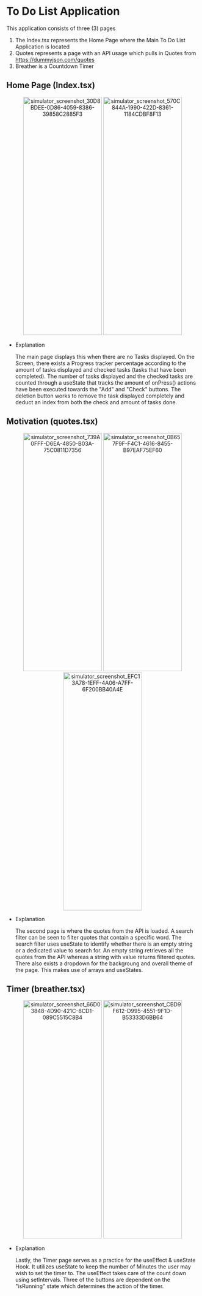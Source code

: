 # To Do List Application
This application consists of three (3) pages
1. The Index.tsx represents the Home Page where the Main To Do List Application is located
2. Quotes represents a page with an API usage which pulls in Quotes from https://dummyjson.com/quotes
3. Breather is a Countdown Timer

## Home Page (Index.tsx)

<div align="center">
    <img width="206" height="622" alt="simulator_screenshot_30D8BDEE-0D86-4059-8386-39858C2885F3" src="https://github.com/user-attachments/assets/c7782bed-d3d1-4bd3-a5a5-170dd23f1aa1" />
    <img width="206" height="622" alt="simulator_screenshot_570C844A-1990-422D-8361-1184CDBF8F13" src="https://github.com/user-attachments/assets/650e7b18-692a-4ba3-9bc5-1404f6d0b4dc" />
</div>

</n>

- Explanation
  
  The main page displays this when there are no Tasks displayed. On the Screen, there exists a Progress tracker percentage according to the amount of tasks             displayed and checked tasks (tasks that have been completed). The number of tasks displayed and the checked tasks are counted through a useState that tracks the           amount of onPress() actions have been executed towards the "Add" and "Check" buttons. The deletion button works to remove the task displayed completely and deduct an      index from both the check and amount of tasks done.


## Motivation (quotes.tsx) 

<div align="center">
    <img width="206" height="622" alt="simulator_screenshot_739A0FFF-D6EA-4850-B03A-75C0811D7356" src="https://github.com/user-attachments/assets/d757f153-d330-47ff-9b0c-95e802fca899" />
    <img width="206" height="622" alt="simulator_screenshot_0B657F9F-F4C1-4616-8455-B97EAF75EF60" src="https://github.com/user-attachments/assets/0887088d-5d71-4d68-8ff3-8659a0ae8e7a" />
    <img width="206" height="622" alt="simulator_screenshot_EFC13A78-1EFF-4A06-A7FF-6F200BB40A4E" src="https://github.com/user-attachments/assets/bcc31698-f26d-466c-8c78-4155738a1813" />
</div>

</n>

- Explanation
  
  The second page is where the quotes from the API is loaded. A search filter can be seen to filter quotes that contain a specific word. The search filter uses           useState to identify whether there is an empty string or a dedicated value to search for. An empty string retrieves all the quotes from the API whereas a string with      value returns filtered quotes. There also exists a dropdown for the backgroung and overall theme of the page. This makes use of arrays and useStates.


## Timer (breather.tsx) 

<div align="center">
    <img width="206" height="622" alt="simulator_screenshot_66D03848-4D90-421C-8CD1-089C5515C8B4" src="https://github.com/user-attachments/assets/622eca7f-d859-4e6e-8c3b-c976e15c72a3" />
    <img width="206" height="622" alt="simulator_screenshot_CBD9F612-D995-4551-9F1D-B53333D6BB64" src="https://github.com/user-attachments/assets/5c492c7b-8ca6-4b9e-be07-a51145f7df8d" />
</div>

</n>

- Explanation
  
  Lastly, the Timer page serves as a practice for the useEffect & useState Hook. It utilizes useState to keep the number of Minutes the user may wish to set the         timer to. The useEffect takes care of the count down using setIntervals. Three of the buttons are dependent on the "isRunning" state which determines the action of        the timer.
        
